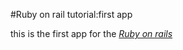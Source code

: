 #Ruby on rail tutorial:first app

this is the first app for the [*Ruby on rails*](http://railstutorial.org/)

